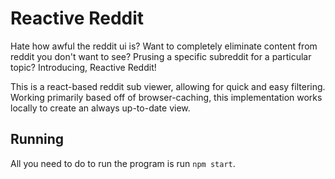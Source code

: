 # Reactive Reddit

Hate how awful the reddit ui is? Want to completely eliminate content from reddit you don't want to see? Prusing a specific subreddit for a particular topic? Introducing, Reactive Reddit!

This is a react-based reddit sub viewer, allowing for quick and easy filtering. Working primarily based off of browser-caching, this implementation works locally to create an always up-to-date view.

## Running
All you need to do to run the program is run `npm start`.
